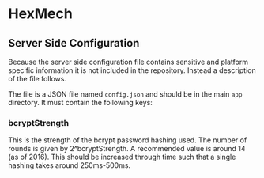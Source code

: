 HexMech
=======


Server Side Configuration
-------------------------

Because the server side configuration file contains sensitive and platform
specific information it is not included in the repository.  Instead
a description of the file follows.

The file is a JSON file named `config.json` and should be in the main `app`
directory.  It must contain the following keys:


### bcryptStrength

This is the strength of the bcrypt password hashing used.  The number of
rounds is given by 2^bcryptStrength.  A recommended value is around 14 (as of
2016).  This should be increased through time such that a single hashing takes
around 250ms-500ms.


